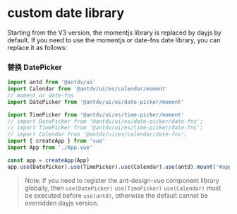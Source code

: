 # custom date library

Starting from the V3 version, the momentjs library is replaced by dayjs by default. If you need to use the momentjs or date-fns date library, you can replace it as follows:

### 替换 DatePicker

```js
import antd from '@antdv/ui'
import Calendar from '@antdv/ui/es/calendar/moment'
// moment or date-fns
import DatePicker from '@antdv/ui/es/date-picker/moment'

import TimePicker from '@antdv/ui/es/time-picker/moment'
// import DatePicker from '@antdv/ui/es/date-picker/date-fns';
// import TimePicker from '@antdv/ui/es/time-picker/date-fns';
// import Calendar from '@antdv/ui/es/calendar/date-fns';
import { createApp } from 'vue'
import App from './App.vue'

const app = createApp(App)
app.use(DatePicker).use(TimePicker).use(Calendar).use(antd).mount('#app')
```

> Note: If you need to register the ant-design-vue component library globally, then `use(DatePicker)` `use(TimePicker)` `use(Calendar)` must be executed before `use(antd)`, otherwise the default cannot be overridden dayjs version.

